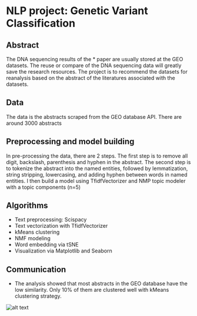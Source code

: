 # NLP project: Genetic Variant Classification

## Abstract

The DNA sequencing results of the * paper are usually stored at the GEO datasets. The reuse or compare of the DNA sequencing data will greatly save the research resources. The project is to recommend the datasets for reanalysis based on the abstract of the literatures associated with the datasets.

## Data

The data is the abstracts scraped from the GEO database API. There are around 3000 abstracts

## Preprocessing and model building

In pre-processing the data, there are 2 steps. The first step is to remove all digit, backslash, parenthesis and hyphen in the abstract. The second step is to tokenize the abstract into the named entities, followed by lemmatization, string stripping, lowercasing, and adding hyphen between words in named entities. I then build a model using TfidfVectorizer and NMP topic modeler with a topic components (n=5)  

## Algorithms

* Text preprocessing: Scispacy
* Text vectorization with TfidfVectorizer
*	kMeans clustering
*	NMF modeling
*	Word embedding via tSNE
*	Visualization via Matplotlib and Seaborn




## Communication
* The analysis showed that most abstracts in the GEO database have the low similarity. Only 10% of them are clustered well with kMeans clustering strategy.

![alt text](https://github.com/chiouNT/NLP/blob/master/Image/tSNE_kMeans.png)
